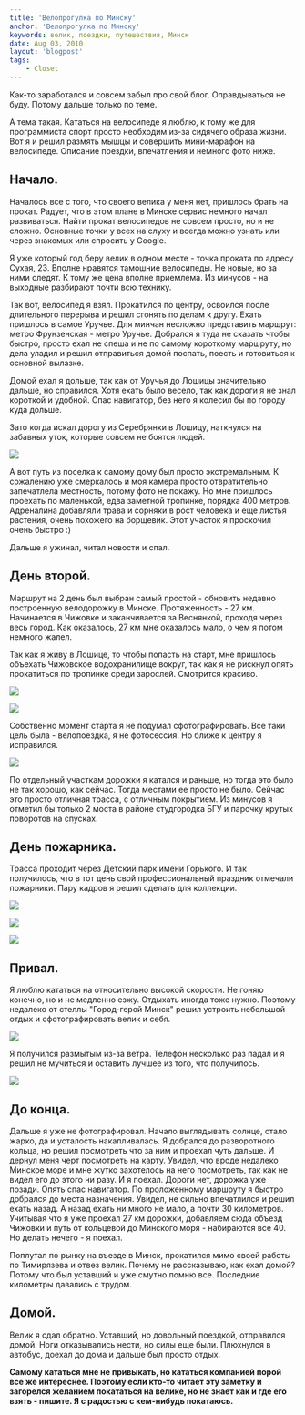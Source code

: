 ```yaml
---
title: 'Велопрогулка по Минску'
anchor: 'Велопрогулка по Минску'
keywords: велик, поездки, путешествия, Минск
date: Aug 03, 2010
layout: 'blogpost'
tags:
    - Closet
---
```


Как-то заработался и совсем забыл про свой блог. Оправдываться не буду. Потому дальше только по теме.

А тема такая. Кататься на велосипеде я люблю, к тому же для программиста спорт просто необходим из-за сидячего образа жизни. Вот я и решил размять мышцы и совершить мини-марафон на велосипеде. Описание поездки, впечатления и немного фото ниже.

<!-- cut -->

## Начало.

Началось все с того, что своего велика у меня нет, пришлось брать на прокат. Радует, что в этом плане в Минске сервис немного начал развиваться. Найти прокат велосипедов не совсем просто, но и не сложно. Основные точки у всех на слуху и всегда можно узнать или через знакомых или спросить у Google.

Я уже который год беру велик в одном месте - точка проката по адресу Сухая, 23. Вполне нравятся тамошние велосипеды. Не новые, но за ними следят. К тому же цена вполне приемлема. Из минусов - на выходные разбирают почти всю технику.

Так вот, велосипед я взял. Прокатился по центру, освоился после длительного перерыва и решил сгонять по делам к другу. Ехать пришлось в самое Уручье. Для минчан несложно представить маршрут: метро Фрунзенская - метро Уручье. Добрался я туда не сказать чтобы быстро, просто ехал не спеша и не по самому короткому маршруту, но дела уладил и решил отправиться домой поспать, поесть и готовиться к основной вылазке.

Домой ехал я дольше, так как от Уручья до Лошицы значительно дальше, но справился. Хотя ехать было весело, так как дороги я не знал короткой и удобной. Спас навигатор, без него я колесил бы по городу куда дольше.

Зато когда искал дорогу из Серебрянки в Лошицу, наткнулся на забавных уток, которые совсем не боятся людей. 

![](http://klimchuk.com/upload/posts/velo/utki.jpg)

А вот путь из поселка к самому дому был просто экстремальным. К сожалению уже смеркалось и моя камера просто отвратительно запечатлела местность, потому фото не покажу. Но мне пришлось проехать по маленькой, едва заметной тропинке, порядка 400 метров. Адреналина добавляли трава и сорняки в рост человека и еще листья растения, очень похожего на борщевик. Этот участок я проскочил очень быстро :)

Дальше я ужинал, читал новости и спал.

## День второй.

Маршрут на 2 день был выбран самый простой - обновить недавно построенную велодорожку в Минске. Протяженность - 27 км. Начинается в Чижовке и заканчивается за Веснянкой, проходя через весь город. Как оказалось, 27 км мне оказалось мало, о чем я потом немного жалел.

Так как я живу в Лошице, то чтобы попасть на старт, мне пришлось объехать Чижовское водохранилище вокруг, так как я не рискнул опять прокатиться по тропинке среди зарослей. Смотрится красиво.

![](http://klimchuk.com/upload/posts/velo/chig1.jpg)

![](http://klimchuk.com/upload/posts/velo/chig2.jpg)

Собственно момент старта я не подумал сфотографировать. Все таки цель была - велопоездка, я не фотосессия. Но ближе к центру я исправился.

![](http://klimchuk.com/upload/posts/velo/road1.jpg)

По отдельный участкам дорожки я катался и раньше, но тогда это было не так хорошо, как сейчас. Тогда местами ее просто не было. Сейчас это просто отличная трасса, с отличным покрытием. Из минусов я отметил бы только 2 моста в районе студгородка БГУ и парочку крутых поворотов на спусках.

## День пожарника.

Трасса проходит через Детский парк имени Горького. И так получилось, что в тот день свой профессиональный праздник отмечали пожарники. Пару кадров я решил сделать для коллекции.

![](http://klimchuk.com/upload/posts/velo/fire1.jpg)

![](http://klimchuk.com/upload/posts/velo/fire2.jpg)

![](http://klimchuk.com/upload/posts/velo/fire3.jpg)

## Привал.

Я люблю кататься на относительно высокой скорости. Не гоняю конечно, но и не медленно езжу. Отдыхать иногда тоже нужно. Поэтому недалеко от стеллы "Город-герой Минск" решил устроить небольшой отдых и сфотографировать велик и себя.

![](http://klimchuk.com/upload/posts/velo/merida.jpg)

Я получился размытым из-за ветра. Телефон несколько раз падал и я решил не мучиться и оставить лучшее из того, что получилось.

![](http://klimchuk.com/upload/posts/velo/iam.jpg)

## До конца.

Дальше я уже не фотографировал. Начало выглядывать солнце, стало жарко, да и усталость накапливалась. Я добрался до разворотного кольца, но решил посмотреть что за ним и проехал чуть дальше. И дернул меня черт посмотреть на карту. Увидел, что вроде недалеко Минское море и мне жутко захотелось на него посмотреть, так как не видел его до этого ни разу. И я поехал. Дороги нет, дорожка уже позади. Опять спас навигатор. По проложенному маршруту я быстро добрался до места назначения. Увидел, не сильно впечатлился и решил ехать назад. А назад ехать ни много не мало, а почти 30 километров. Учитывая что я уже проехал 27 км дорожки, добавляем сюда объезд Чижовки и путь от кольцевой до Минского моря - набираются все 40. Но делать нечего - я поехал.

Поплутал по рынку на въезде в Минск, прокатился мимо своей работы по Тимирязева и отвез велик. Почему не рассказываю, как ехал домой? Потому что был уставший и уже смутно помню все. Последние километры давались с трудом.

## Домой.

Велик я сдал обратно. Уставший, но довольный поездкой, отправился домой. Ноги отказывались нести, но силы еще были. Плюхнулся в автобус, доехал до дома и дальше был просто отдых.

__Самому кататься мне не привыкать, но кататься компанией порой все же интереснее. Поэтому если кто-то читает эту заметку и загорелся желанием покататься на велике, но не знает как и где его взять - пишите. Я с радостью с кем-нибудь покатаюсь.__
